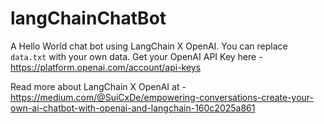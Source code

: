 # langChainChatBot
A Hello World chat bot using LangChain X OpenAI. You can replace `data.txt` with your own data. 
Get your OpenAI API Key here - https://platform.openai.com/account/api-keys

Read more about LangChain X OpenAI at - https://medium.com/@SuiCxDe/empowering-conversations-create-your-own-ai-chatbot-with-openai-and-langchain-160c2025a861
